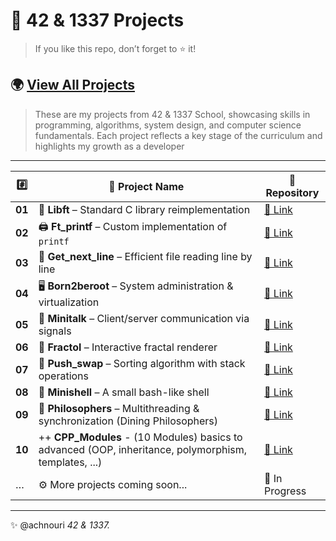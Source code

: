 # 🚀 42 & 1337 Projects  

> If you like this repo, don’t forget to ⭐ it!  

## 🌍 [View All Projects](https://github.com/achnouri)  


> These are my projects from 42 & 1337 School, showcasing skills in programming, algorithms, system design, and computer science fundamentals. Each project reflects a key stage of the curriculum and highlights my growth as a developer

---

| #️⃣ | 📂 Project Name | 🔗 Repository |
|----|-----------------|----------------|
| **01** | 🧰 **Libft** – Standard C library reimplementation |[🔗 Link ](https://github.com/achnouri/libft) |
| **02** | 🖨️ **Ft_printf** – Custom implementation of `printf` | [🔗 Link ](https://github.com/achnouri/ft_printf) |
| **03** | 📜 **Get_next_line** – Efficient file reading line by line | [🔗 Link ](https://github.com/achnouri/get_next_line) |
| **04** | 🖥️ **Born2beroot** – System administration & virtualization | [🔗 Link ](https://github.com/achnouri/Born2beroot) |
| **05** | 📡 **Minitalk** – Client/server communication via signals | [🔗 Link ](https://github.com/achnouri/Minitalk) |
| **06** | 🎨 **Fractol** – Interactive fractal renderer | [🔗 Link ](https://github.com/achnouri/Fractol) |
| **07** | 🔄 **Push_swap** – Sorting algorithm with stack operations | [🔗 Link ](https://github.com/achnouri/Push_swap) |
| **08** | 🐚 **Minishell** – A small bash-like shell | [🔗 Link ](https://github.com/achnouri/minishell-master) |
| **09** | 🤝 **Philosophers** – Multithreading & synchronization (Dining Philosophers) | [🔗 Link ](https://github.com/achnouri/Philosophers) |
| **10** | ++ **CPP_Modules** - (10 Modules) basics to advanced (OOP, inheritance, polymorphism, templates, ...) | [🔗 Link ](https://github.com/achnouri/CPP_Modules) |
| … | ⚙️ More projects coming soon... | 🚧 In Progress |

---
✨ @achnouri *42 & 1337.*
